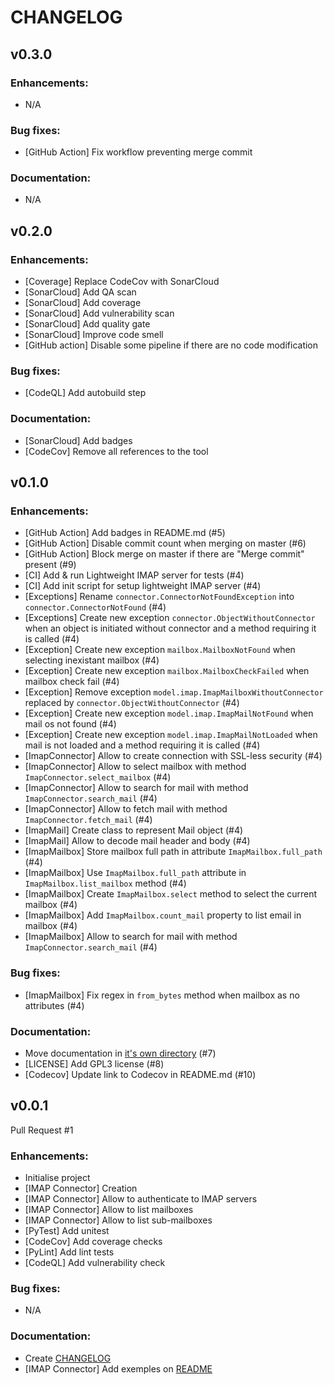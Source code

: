 # CHANGELOG

## v0.3.0

### Enhancements:
- N/A

### Bug fixes:
- [GitHub Action] Fix workflow preventing merge commit

### Documentation:
- N/A

## v0.2.0

### Enhancements:
- [Coverage] Replace CodeCov with SonarCloud
- [SonarCloud] Add QA scan
- [SonarCloud] Add coverage
- [SonarCloud] Add vulnerability scan
- [SonarCloud] Add quality gate
- [SonarCloud] Improve code smell
- [GitHub action] Disable some pipeline if there are no code modification

### Bug fixes:
- [CodeQL] Add autobuild step

### Documentation:
- [SonarCloud] Add badges
- [CodeCov] Remove all references to the tool

## v0.1.0

### Enhancements:
- [GitHub Action] Add badges in README.md (#5)
- [GitHub Action] Disable commit count when merging on master (#6)
- [GitHub Action] Block merge on master if there are "Merge commit" present (#9)
- [CI] Add & run Lightweight IMAP server for tests (#4)
- [CI] Add init script for setup lightweight IMAP server (#4)
- [Exceptions] Rename `connector.ConnectorNotFoundException` into `connector.ConnectorNotFound` (#4)
- [Exceptions] Create new exception `connector.ObjectWithoutConnector` when an object is initiated without connector and a method requiring it is called (#4)
- [Exception] Create new exception `mailbox.MailboxNotFound` when selecting inexistant mailbox (#4)
- [Exception] Create new exception `mailbox.MailboxCheckFailed` when mailbox check fail (#4)
- [Exception] Remove exception `model.imap.ImapMailboxWithoutConnector` replaced by `connector.ObjectWithoutConnector` (#4)
- [Exception] Create new exception `model.imap.ImapMailNotFound` when mail os not found (#4)
- [Exception] Create new exception `model.imap.ImapMailNotLoaded` when mail is not loaded and a method requiring it is called (#4)
- [ImapConnector] Allow to create connection with SSL-less security (#4)
- [ImapConnector] Allow to select mailbox with method `ImapConnector.select_mailbox` (#4)
- [ImapConnector] Allow to search for mail with method `ImapConnector.search_mail` (#4)
- [ImapConnector] Allow to fetch mail with method `ImapConnector.fetch_mail` (#4)
- [ImapMail] Create class to represent Mail object (#4)
- [ImapMail] Allow to decode mail header and body (#4)
- [ImapMailbox] Store mailbox full path in attribute `ImapMailbox.full_path` (#4)
- [ImapMailbox] Use `ImapMailbox.full_path` attribute in `ImapMailbox.list_mailbox` method (#4)
- [ImapMailbox] Create `ImapMailbox.select` method to select the current mailbox (#4)
- [ImapMailbox] Add `ImapMailbox.count_mail` property to list email in mailbox (#4)
- [ImapMailbox] Allow to search for mail with method `ImapConnector.search_mail` (#4)

### Bug fixes:
- [ImapMailbox] Fix regex in `from_bytes` method when mailbox as no attributes (#4)

### Documentation:
- Move documentation in [it's own directory](documentation/) (#7)
- [LICENSE] Add GPL3 license (#8)
- [Codecov] Update link to Codecov in README.md (#10)

## v0.0.1

Pull Request #1

### Enhancements:
- Initialise project
- [IMAP Connector] Creation
- [IMAP Connector] Allow to authenticate to IMAP servers
- [IMAP Connector] Allow to list mailboxes
- [IMAP Connector] Allow to list sub-mailboxes
- [PyTest] Add unitest
- [CodeCov] Add coverage checks
- [PyLint] Add lint tests
- [CodeQL] Add vulnerability check

### Bug fixes:
- N/A

### Documentation:
- Create [CHANGELOG](CHANGELOG.md)
- [IMAP Connector] Add exemples on [README](README.md)
